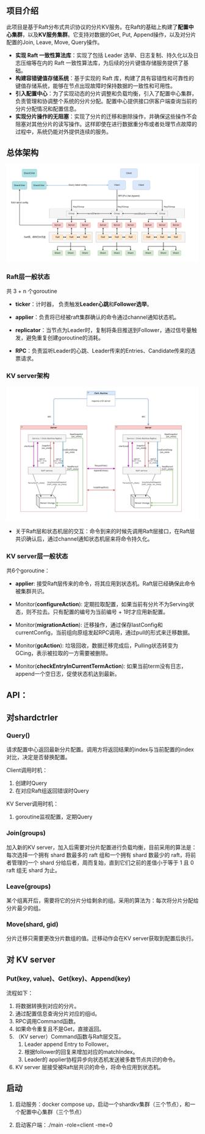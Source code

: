 ## 项目介绍

此项目是基于Raft分布式共识协议的分片KV服务。在Raft的基础上构建了**配置中心集群**，以及**KV服务集群**。它支持对数据的Get, Put, Append操作，以及对分片配置的Join, Leave, Move, Query操作。

- **实现 Raft 一致性算法库**：实现了包括 Leader 选举、日志复制、持久化以及日志压缩等在内的 Raft 一致性算法库，为后续的分片键值存储服务提供了基础。
- **构建容错键值存储系统**：基于实现的 Raft 库，构建了具有容错性和可靠性的键值存储系统，能够在节点出现故障时保持数据的一致性和可用性。
- **引入配置中心**：为了实现动态的分片调整和负载均衡，引入了配置中心集群，负责管理和协调整个系统的分片分配。配置中心提供接口供客户端查询当前的分片分配情况和配置信息。
- **实现分片操作的无阻塞**：实现了分片的迁移和删除操作，并确保这些操作不会阻塞对其他分片的读写操作。这样即使在进行数据重分布或者处理节点故障的过程中，系统仍能对外提供连续的服务。

## 总体架构

![image-20240219161358187](https://raw.githubusercontent.com/hanzug/images/master/images/image-20240219161358187.png)



### Raft层一般状态

共 3 + n 个goroutine

- **ticker**：计时器， 负责触发**Leader心跳**和**Follower选举**。
- **applier**：负责将已经被raft集群确认的命令通过channel通知状态机。

- **replicator**：当节点为Leader时，复制将条目推送到Follower，通过信号量触发，避免重复创建goroutine的消耗。
- **RPC**：负责监听Leader的心跳、Leader传来的Entries、Candidate传来的选票请求。



### KV server架构

![image-20240220044458901](https://raw.githubusercontent.com/hanzug/images/master/images/image-20240220044458901.png)

- 关于Raft层和状态机层的交互：命令到来的时候先调用Raft层接口，在Raft层共识确认后，通过channel通知状态机层来将命令持久化。

  

### KV server层一般状态

共6个goroutine：

- **applier**: 接受Raft层传来的命令，将其应用到状态机。Raft层已经确保此命令被集群共识。

- Monitor(**configureAction**): 定期拉取配置，如果当前有分片不为Serving状态，则不拉去。只有配置的编号为当前编号 + 1时才应用新配置。
- Monitor(**migrationAction**): 迁移操作，通过保存lastConfig和currentConfig，当前组向原组发起RPC调用，通过pull的形式来迁移数据。
- Monitor(**gcAction**): 垃圾回收，数据迁移完成后，Pulling状态转变为GCing，表示被拉取的一方需要被删除。
- Monitor(**checkEntryInCurrentTermAction**): 如果当前term没有日志，append一个空日志，促使状态机达到最新。





## API：

## 对shardctrler

### Query()

请求配置中心返回最新分片配置。调用方将返回结果的index与当前配置的index对比，决定是否替换配置。

Client调用时机：

1. 创建时Query
2. 在对应Raft组返回错误时Query

KV Server调用时机：

1. goroutine监视配置，定期Query

### Join(groups)

加入新的KV server，加入后需要对分片配置进行负载均衡，目前采用的算法是：每次选择一个拥有 shard 数最多的 raft 组和一个拥有 shard 数最少的 raft，将前者管理的一个 shard 分给后者，周而复始，直到它们之前的差值小于等于 1 且 0 raft 组无 shard 为止。

### Leave(groups)

某个组离开后，需要将它的分片分给剩余的组。采用的算法为：每次将分片分配给分片最少的组。

### Move(shard, gid)

分片迁移只需要更改分片数组的值。迁移动作会在KV server获取到配置后执行。



## 对 KV server

### Put(key, value)、Get(key)、Append(key)

流程如下：

1. 将数据转换到对应的分片。
2. 通过配置信息查询分片对应的组id。
3. RPC调用Command函数。
4. 如果命令重复且不是Get，直接返回。
5. （KV server）Command函数与Raft层交互。
   1. Leader append Entry to Follower。
   2. 根据follower的回复来增加对应的matchIndex。
   3. Leader的 applier协程异步向状态机发送被多数节点共识的命令。
6. KV server 层接受被Raft层共识的命令，将命令应用到状态机。



## 启动

1. 启动服务：docker compose up，启动一个shardkv集群（三个节点），和一个配置中心集群（三个节点）

2. 启动客户端：./main -role=client -me=0
